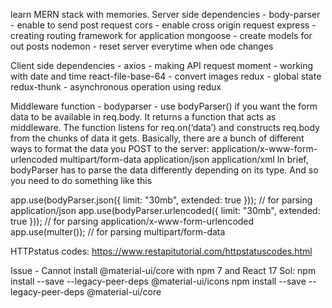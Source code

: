 learn MERN stack with memories.
Server side dependencies -
body-parser - enable to send post request
cors - enable cross origin request
express - creating routing framework for application
mongoose - create models for out posts
nodemon - reset server everytime when ode changes

Client side dependencies -
axios - making API request
moment - working with date and time
react-file-base-64 - convert images
redux - global state
redux-thunk - asynchronous operation using redux



Middleware function -
bodyparser - use bodyParser() if you want the form data to be available in req.body. It returns a function that acts as middleware. The function listens for req.on(‘data’) and constructs req.body from the chunks of data it gets. Basically, there are a bunch of different ways to format the data you POST to the server:
application/x-www-form-urlencoded
multipart/form-data
application/json
application/xml
In brief, bodyParser has to parse the data differently depending on its type. And so you need to do something like this 

app.use(bodyParser.json({ limit: "30mb", extended: true })); // for parsing application/json
app.use(bodyParser.urlencoded({ limit: "30mb", extended: true })); // for parsing application/x-www-form-urlencoded
app.use(multer()); // for parsing multipart/form-data


HTTPstatus codes: https://www.restapitutorial.com/httpstatuscodes.html 

Issue - Cannot install @material-ui/core with npm 7 and React 17
Sol: npm install --save --legacy-peer-deps @material-ui/icons
     npm install --save --legacy-peer-deps @material-ui/core